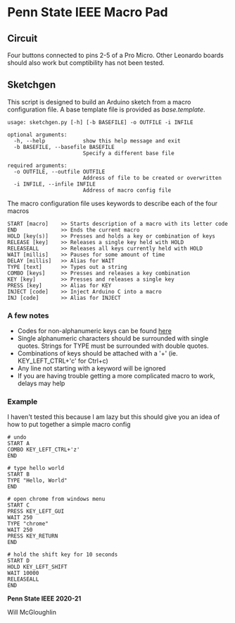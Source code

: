 # Penn State IEEE Macro Pad

## Circuit
Four buttons connected to pins 2-5 of a Pro Micro. Other Leonardo boards should also work but comptibility has not been tested.

## Sketchgen
This script is designed to build an Arduino sketch from a macro configuration file. A base template file is provided as *base.template*.

```
usage: sketchgen.py [-h] [-b BASEFILE] -o OUTFILE -i INFILE

optional arguments:
  -h, --help            show this help message and exit
  -b BASEFILE, --basefile BASEFILE
                        Specify a different base file

required arguments:
  -o OUTFILE, --outfile OUTFILE
                        Address of file to be created or overwritten
  -i INFILE, --infile INFILE
                        Address of macro config file
```
The macro configuration file uses keywords to describe each of the four macros
```
START [macro]    >> Starts description of a macro with its letter code
END              >> Ends the current macro
HOLD [key(s)]    >> Presses and holds a key or combination of keys
RELEASE [key]    >> Releases a single key held with HOLD
RELEASEALL       >> Releases all keys currently held with HOLD
WAIT [millis]    >> Pauses for some amount of time
DELAY [millis]   >> Alias for WAIT
TYPE [text]      >> Types out a string
COMBO [keys]     >> Presses and releases a key combination
KEY [key]        >> Presses and releases a single key
PRESS [key]      >> Alias for KEY
INJECT [code]    >> Inject Arduino C into a macro
INJ [code]       >> Alias for INJECT
```
### A few notes
* Codes for non-alphanumeric keys can be found [here](https://www.arduino.cc/en/Reference/KeyboardModifiers)
* Single alphanumeric characters should be surrounded with single quotes. Strings for TYPE must be surrounded with double quotes.
* Combinations of keys should be attached with a '+' (ie. KEY_LEFT_CTRL+'c' for Ctrl+c)
* Any line not starting with a keyword will be ignored
* If you are having trouble getting a more complicated macro to work, delays may help
### Example
I haven't tested this because I am lazy but this should give you an idea of how to put together a simple macro config
```
# undo
START A
COMBO KEY_LEFT_CTRL+'z'
END

# type hello world
START B
TYPE "Hello, World"
END

# open chrome from windows menu
START C
PRESS KEY_LEFT_GUI
WAIT 250
TYPE "chrome"
WAIT 250
PRESS KEY_RETURN
END

# hold the shift key for 10 seconds
START D
HOLD KEY_LEFT_SHIFT
WAIT 10000
RELEASEALL
END
```


**Penn State IEEE 2020-21**

Will McGloughlin
